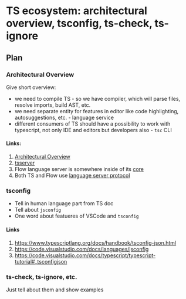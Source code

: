 # TS ecosystem: architectural overview, tsconfig, ts-check, ts-ignore

## Plan

### Architectural Overview

Give short overview:
- we need to compile TS - so we have compiler, which will parse files, resolve imports, build AST, etc.
- we need separate entity for features in editor like code highlighting, autosuggestions, etc. - language service
- different consumers of TS should have a possibility to work with typescript, not only IDE and editors but developers also - `tsc` CLI

#### Links:

1. [Architectural Overview](https://github.com/microsoft/TypeScript/wiki/Architectural-Overview)
1. [tsserver](https://github.com/microsoft/TypeScript/wiki/Standalone-Server-%28tsserver%29)
1. Flow language server is somewhere inside of its [core](https://github.com/facebook/flow)
1. Both TS and Flow use [language server protocol](https://github.com/Microsoft/language-server-protocol/)

### tsconfig

- Tell in human language part from TS doc
- Tell about `jsconfig`
- One word about featueres of VSCode and `tsconfig`

#### Links
1. https://www.typescriptlang.org/docs/handbook/tsconfig-json.html
1. https://code.visualstudio.com/docs/languages/jsconfig
1. https://code.visualstudio.com/docs/typescript/typescript-tutorial#_tsconfigjson

### ts-check, ts-ignore, etc.

Just tell about them and show examples


